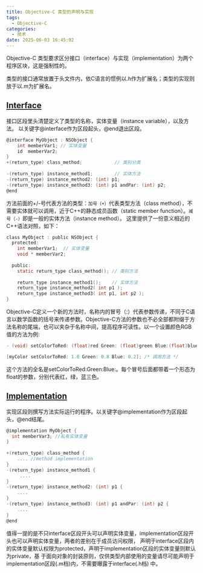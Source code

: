 ```yaml
---
title: Objective-C 类型的声明与实现
tags:
  - Objective-C
categories:
  - 技术
date: 2025-06-03 16:45:02
---
```

Objective-C 类型要求区分接口（interface）与实现（implementation）为两个程序区块，这是强制性的。

类型的接口通常放置于头文件内，依C语言的惯例以.h作为扩展名；类型的实现则放于以.m为扩展名。

 

## [Interface](#Interface)

接口区段里头清楚定义了类型的名称，实体变量（instance variable），以及方法。 以关键字@interface作为区段起头，@end退出区段。

```c
@interface MyObject : NSObject {
    int memberVar1; // 实体变量
    id  memberVar2;
}
+(return_type) class_method;            // 类别分类
 
-(return_type) instance_method1;        // 实体方法
-(return_type) instance_method2: (int) p1;
-(return_type) instance_method3: (int) p1 andPar: (int) p2;
@end
```

方法前面的+/-号代表方法的类型：`加号（+）`代表类型方法（class method），不需要实体就可以调用，近于C++的静态成员函数（static member function）。`减号（-）`即是一般的实体方法（instance method）。 这里提供了一份意义相近的C++语法对照，如下：
```c
class MyObject : public NSObject {
  protected:
    int memberVar1;  // 实体变量
    void * memberVar2;
 
  public:
    static return_type class_method(); // 类别方法
 
    return_type instance_method1();    // 实体方法
    return_type instance_method2( int p1 );
    return_type instance_method3( int p1, int p2 );
}
```

Objective-C定义一个新的方法时，名称内的冒号（:）代表参数传递，不同于C语言以数学函数的括号来传递参数。Objective-C方法的参数也不必全部都附缀于方法名称的尾端，也可以夹杂于名称中间，提高程序可读性。以一个设置颜色RGB值的方法为例:

```c
- (void) setColorToRed: (float)red Green: (float)green Blue:(float)blue; /* 声明方法 */

[myColor setColorToRed: 1.0 Green: 0.8 Blue: 0.2]; /* 调用方法 */
```

这个方法的全名是setColorToRed:Green:Blue:。每个冒号后面都带着一个形态为float的参数，分别代表红，绿，蓝三色。

## [Implementation](#Implementation)

实现区段则撰写方法实际运行的程序。以关键字@implementation作为区段起头，@end结尾。

```c
@implementation MyObject {
  int memberVar3; //私有实体变量
}
 
+(return_type) class_method {
    .... //method implementation
}
-(return_type) instance_method1 {
     ....
}
-(return_type) instance_method2: (int) p1 {
    ....
}
-(return_type) instance_method3: (int) p1 andPar: (int) p2 {
    ....
}
@end
```

值得一提的是不只interface区段开头可以声明实体变量，implementation区段开头也可以声明实体变量，两者的差别在于成员访问权限， 声明于interface区段内的实体变量默认权限为protected，声明于implementation区段的实体变量则默认为private，基 于面向对象的封装原则，仅供类型内部使用的变量请尽可能声明于implementation区段(.m档)内，不需要曝露于interface(.h档) 中。

